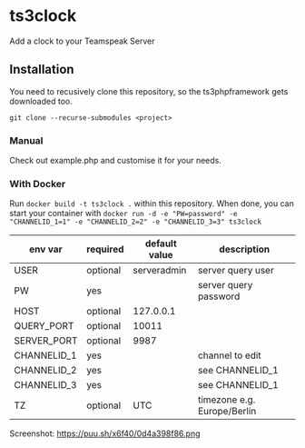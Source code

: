 # ts3clock
Add a clock to your Teamspeak Server

## Installation

You need to recusively clone this repository, so the ts3phpframework gets downloaded too.

`git clone --recurse-submodules <project>`

### Manual

Check out example.php and customise it for your needs.

### With Docker

Run `docker build -t ts3clock .` within this repository.
When done, you can start your container with
`docker run -d -e "PW=password" -e "CHANNELID_1=1" -e "CHANNELID_2=2" -e "CHANNELID_3=3" ts3clock`

env var | required | default value | description
--- | --- | --- | ---
USER | optional | serveradmin | server query user
PW | yes | | server query password
HOST | optional | 127.0.0.1
QUERY_PORT | optional | 10011
SERVER_PORT | optional | 9987
CHANNELID_1 | yes | | channel to edit
CHANNELID_2 | yes | | see CHANNELID_1
CHANNELID_3 | yes | | see CHANNELID_1
TZ | optional | UTC | timezone e.g. Europe/Berlin



Screenshot: https://puu.sh/x6f40/0d4a398f86.png
